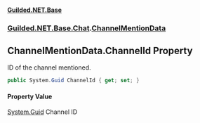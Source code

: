 #### [Guilded.NET.Base](Guilded_NET_Base.md 'Guilded.NET.Base')
### [Guilded.NET.Base.Chat](Guilded_NET_Base.md#Guilded_NET_Base_Chat 'Guilded.NET.Base.Chat').[ChannelMentionData](ChannelMentionData.md 'Guilded.NET.Base.Chat.ChannelMentionData')
## ChannelMentionData.ChannelId Property
ID of the channel mentioned.  
```csharp
public System.Guid ChannelId { get; set; }
```
#### Property Value
[System.Guid](https://docs.microsoft.com/en-us/dotnet/api/System.Guid 'System.Guid')
Channel ID
